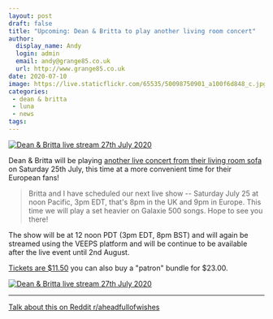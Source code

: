 ```yaml
---
layout: post
draft: false
title: "Upcoming: Dean & Britta to play another living room concert"
author: 
  display_name: Andy
  login: admin
  email: andy@grange85.co.uk
  url: http://www.grange85.co.uk
date: 2020-07-10
image: https://live.staticflickr.com/65535/50098750901_a100f6d848_c.jpg
categories:
 - dean & britta
 - luna
 - news
tags:
---
```


<a data-flickr-embed="true" href="https://www.flickr.com/photos/grange85/50098750901/in/dateposted-public/" title="Dean &amp; Britta live stream 27th July 2020"><img src="https://live.staticflickr.com/65535/50098750901_a100f6d848_c.jpg" alt="Dean &amp; Britta live stream 27th July 2020"></a>

Dean & Britta will be playing [another live concert from their living room sofa](https://deanandbritta.veeps.com/stream/events/fe165d6a1fcf) on Saturday 25th July, this time at a more convenient time for their European fans!

> Britta and I have scheduled our next live show -- Saturday July 25 at noon Pacific, 3pm EDT, that's 8pm in the UK and 9pm in Europe. This time we will play a set heavier on Galaxie 500 songs. Hope to see you there! 

The show will be at 12 noon PDT (3pm EDT, 8pm BST) and will again be streamed using the VEEPS platform and will be continue to be available after the live event until 2nd August.

[Tickets are $11.50](https://deanandbritta.veeps.com/stream/events/fe165d6a1fcf) you can also buy a "patron" bundle for $23.00.

<a data-flickr-embed="true" href="https://www.flickr.com/photos/grange85/50098169928/in/dateposted-public/" title="Dean &amp; Britta live stream 27th July 2020"><img src="https://live.staticflickr.com/65535/50098169928_de35cddd29_c.jpg" alt="Dean &amp; Britta live stream 27th July 2020"></a>

---
<i class="fa fa-comments" aria-hidden="true"></i>  [Talk about this on Reddit r/aheadfullofwishes](https://www.reddit.com/r/aheadfullofwishes/comments/hozd1k/upcoming_dean_britta_to_play_another_living_room/)
